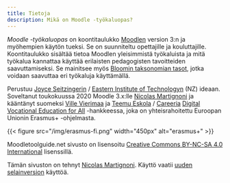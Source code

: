 ```yaml
---
title: Tietoja
description: Mikä on Moodle -työkaluopas?
---
```


*Moodle -työkaluopas* on koontitaulukko [Moodlen](https://moodle.org/) version 3:n ja myöhempien käytön tueksi. Se on suunniteltu opettajille ja kouluttajille. Koontitaulukko sisältää tietoa Moodlen yleisimmistä työkaluista ja mitä työkalua kannattaa käyttää erilaisten pedagogisten tavoitteiden saavuttamiseksi. Se mainitsee myös [Bloomin taksonomian tasot](https://en.wikipedia.org/wiki/Bloom%27s_taxonomy), jotka voidaan saavuttaa eri työkaluja käyttämällä.

Perustuu [Joyce Seitzingerin](https://www.joyceseitzinger.com/) / [Eastern Institute of Technologyn](https://www.eit.ac.nz/) (NZ) ideaan. Soveltanut toukokuussa 2020 Moodle 3.x:lle [Nicolas Martignoni][nm] ja kääntänyt suomeksi [Ville Vierimaa](https://github.com/KV-Ville) ja [Teemu Eskola](https://github.com/XtraTerrestrial84) / [Careeria](https://www.careeria.fi) [Digital Vocational Education for All](https://www.digivet4all.com) -hankkeessa, joka on yhteisrahoitettu Euroopan Unionin Erasmus+ -ohjelmasta.

{{< figure src="/img/erasmus-fi.png" width="450px" alt="erasmus+" >}}

Moodletoolguide.net sivusto on lisensoitu [Creative Commons BY-NC-SA 4.0 International](https://creativecommons.org/licenses/by-nc-sa/4.0/) lisenssillä.

Tämän sivuston on tehnyt [Nicolas Martignoni][nm]. Käyttö vaatii [uuden selainversion](https://browsehappy.com/) käyttöä.

 [nm]: https://blog.martignoni.net/a-propos/
